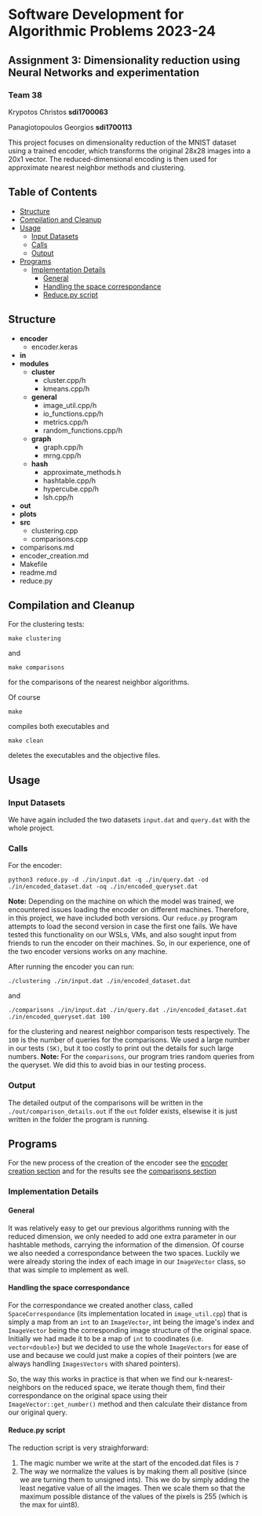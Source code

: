 # Software Development for Algorithmic Problems 2023-24


## Assignment 3: Dimensionality reduction using Neural Networks and experimentation

### Team 38
Krypotos Christos **sdi1700063**

Panagiotopoulos Georgios **sdi1700113**

This project focuses on dimensionality reduction of the MNIST dataset using a trained encoder, which transforms the original 28x28 images into a 20x1 vector. The reduced-dimensional encoding is then used for approximate nearest neighbor methods and clustering.


## Table of Contents
- [Structure](#structure)
- [Compilation and Cleanup](#compilation-and-cleanup)
- [Usage](#usage)
    - [Input Datasets](#input-datasets)
    - [Calls](#calls)
    - [Output](#output)
- [Programs](#programs)
    - [Implementation Details](#implementation-details)
        - [General](#general)
        - [Handling the space correspondance](#handling-the-space-correspondance)
        - [Reduce.py script](#reducepy-script)

## Structure 
- **encoder**
    - encoder.keras
- **in**
- **modules**
    - **cluster**
        - cluster.cpp/h
        - kmeans.cpp/h
    - **general**
        - image_util.cpp/h
        - io_functions.cpp/h
        - metrics.cpp/h
        - random_functions.cpp/h
    - **graph**
        - graph.cpp/h
        - mrng.cpp/h
    - **hash**
        - approximate_methods.h
        - hashtable.cpp/h
        - hypercube.cpp/h
        - lsh.cpp/h
- **out**
- **plots**
- **src**
    - clustering.cpp
    - comparisons.cpp
- comparisons.md
- encoder_creation.md
- Makefile 
- readme.md
- reduce.py

## Compilation and Cleanup
For the clustering tests:

    make clustering 

and

    make comparisons

for the comparisons of the nearest neighbor algorithms.

Of course

    make 

compiles both executables and

    make clean

deletes the executables and the objective files.

## Usage
### Input Datasets
We have again included the two datasets `input.dat` and `query.dat` with the whole project.

### Calls
For the encoder:

    python3 reduce.py -d ./in/input.dat -q ./in/query.dat -od ./in/encoded_dataset.dat -oq ./in/encoded_queryset.dat

**Note:** Depending on the machine on which the model was trained, we encountered issues loading the encoder on different machines. Therefore, in this project, we have included both versions. Our `reduce.py` program attempts to load the second version in case the first one fails. We have tested this functionality on our WSLs, VMs, and also sought input from friends to run the encoder on their machines. So, in our experience, one of the two encoder versions works on any machine.

After running the encoder you can run:
    
    ./clustering ./in/input.dat ./in/encoded_dataset.dat 

and 

    ./comparisons ./in/input.dat ./in/query.dat ./in/encoded_dataset.dat ./in/encoded_queryset.dat 100

for the clustering and nearest neighbor comparison tests respectively. The `100` is the number of queries for the comparisons. We used a large number in our tests `(5K)`, but it too costly to print out the details for such large numbers.
**Note:** For the `comparisons`, our program tries random queries from the queryset. We did this to avoid bias in our testing process. 

### Output 
The detailed output of the comparisons will be written in the `./out/comparison_details.out` if the `out` folder exists, elsewise it is just written in the folder the program is running. 

## Programs
For the new process of the creation of the encoder see the [encoder creation section](./encoder_creation.md) and for the results see the [comparisons section](./comparisons.md)

### Implementation Details

#### General
It was relatively easy to get our previous algorithms running with the reduced dimension, we only needed to add one extra parameter in our hashtable methods, carrying the information of the dimension. Of course we also needed a correspondance between the two spaces. Luckily we were already storing the index of each image in our `ImageVector` class, so that was simple to implement as well. 

#### Handling the space correspondance
For the correspondance we created another class, called `SpaceCorrespondance` (its implementation located in `image_util.cpp`) that is simply a map from an `int` to an `ImageVector`, int being the image's index and `ImageVector` being the corresponding image structure of the original space. Initially we had made it to be a map of `int` to coodinates (i.e. `vector<double>`) but we decided to use the whole `ImageVectors` for ease of use and because we could just make a copies of their pointers (we are always handling `ImagesVectors` with shared pointers).

So, the way this works in practice is that when we find our k-nearest-neighbors on the reduced space, we iterate though them, find their correspondance on the original space using their `ImageVector::get_number()` method and then calculate their distance from our original query. 

#### Reduce.py script
The reduction script is very straighforward:
1. The magic number we write at the start of the encoded.dat files is `7` 
2. The way we normalize the values is by making them all positive (since we are turning them to unsigned ints). This we do by simply adding the least negative value of all the images. Then we scale them so that the maximum possible distance of the values of the pixels is 255 (which is the max for uint8).
